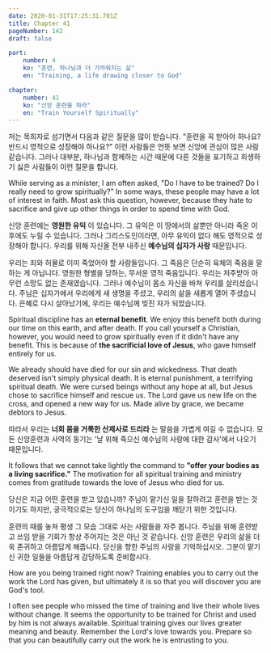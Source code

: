 ```yaml
---
date: 2020-01-31T17:25:31.701Z
title: Chapter 41
pageNumber: 142
draft: false

part:
    number: 4
    ko: "훈련, 하나님과 더 가까워지는 삶"
    en: "Training, a life drawing closer to God"

chapter:
    number: 41
    ko: "신앙 훈련을 하라"
    en: "Train Yourself Spiritually"
---
```

저는 목희자로 섬기면서 다음과 같은 질문을 많이 받습니다.
"훈련을 꼭 받아야 하나요? 반드시 영적으로 성장해야 하나요?"
이런 사람들은 언뜻 보면 신앙에 관심이 많은 사람 같습니다. 그러나 대부분, 하나님과 함께하는 시간 때문에 다른 것들을 포기하고 희생하기 싫은 사람들이 이런 질문을 합니다.

While serving as a minister, I am often asked, "Do I have to be trained? Do I really need to grow spiritually?" In some ways, these people may have a lot of interest in faith. Most ask this question, however, because they hate to sacrifice and give up other things in order to spend time with God.

신앙 훈련에는 **영원한 유익** 이 있습니다. 그 유익은 이 땅에서의 삶뿐만 아니라 죽온 이후에도 누릴 수 있습니다. 그러나 그리스도인이라면, 아무 유익이 없다 해도 영적으로 성장해야 합니다. 우리를 위해 자신올 전부 내주신 **예수님의 십자가 사랑** 때문입니다.

우리는 죄와 허물로 이미 죽었어야 할 사람들입니다. 그 죽음은 단순히 육체의 죽음을 말하는 게 아닙니다. 영원한 형별을 당하는, 무서운 영적 죽음입니다. 우리는 저주받아 아무런 소망도 없는 존재였습니다. 그러나 예수님이 몸소 자신을 바쳐 우리를 살리셨습니다. 주님은 십자가에서 우리에게 새 생명을 주셨고, 우리의 삶을 새롭게 열어 주셨습니다. 은혜로 다시 살아났기에, 우리는 예수님께 빚진 자가 되었습니다.

Spiritual discipline has an **eternal benefit**. We enjoy this benefit both during our time on this earth, and after death. If you call yourself a Christian, however, you would need to grow spiritually even if it didn't have any benefit. This is because of **the sacrificial love of Jesus**, who gave himself entirely for us.

We already should have died for our sin and wickedness. That death deserved isn't simply physical death. It is eternal punishment, a terrifying spiritual death. We were cursed beings without any hope at all, but Jesus chose to sacrifice himself and rescue us. The Lord gave us new life on the cross, and opened a new way for us. Made alive by grace, we became debtors to Jesus.

따라서 우리는 **너회 몸을 거룩한 산제사로 드리라** 는 말씀을 가볍게 여길 수 없습니다. 모든 신앙훈련과 사역의 동기는 '날 위해 죽으신 예수님의 사랑에 대한 감사'에서 나오기 때문입니다.

It follows that we cannot take lightly the command to **"offer your bodies as a living sacrifice."** The motivation for all spiritual training and ministry comes from gratitude towards the love of Jesus who died for us.

당신은 지금 어떤 훈련을 받고 있습니까? 주님이 맡기신 일을 잘하려고 훈련을 받는 것이기도 하지만, 궁극적으로는 당신이 하나님의 도구임을 깨닫기 위한 것입니다.

훈련의 때를 놓쳐 평생 그 모습 그대로 사는 사람들을 자주 봅니다. 주님을 위해 훈련받고 쓰임 받을 기회가 항상 주어지는 것은 아닌 것 같습니다. 신앙 훈련은 우리의 삶을 더욱 존귀하고 아름답게 해줍니다. 당신을 향한 주님의 사랑을 기억하십시오. 그분이 맡기신 귀한 일들을 아름답게 감당하도록 준비합시다.

How are you being trained right now? Training enables you to carry out the work the Lord has given, but ultimately it is so that you will discover you are God's tool.

I often see people who missed the time of training and live their whole lives without change. It seems the opportunity to be trained for Christ and used by him is not always available. Spiritual training gives our lives greater meaning and beauty. Remember the Lord's love towards you. Prepare so that you can beautifully carry out the work he is entrusting to you.
